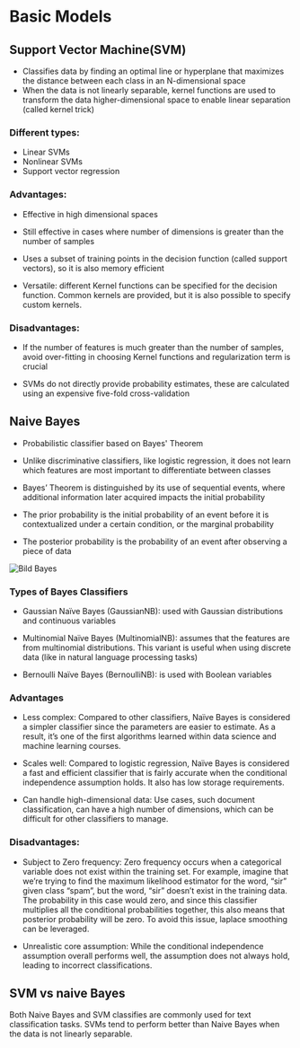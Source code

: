 # Basic Models

## Support Vector Machine(SVM)

- Classifies data by finding an optimal line or hyperplane that maximizes the distance between each class in an N-dimensional space
- When the data is not linearly separable, kernel functions are used to transform the data higher-dimensional space to enable linear separation (called kernel trick)

### Different types:
- Linear SVMs
- Nonlinear SVMs
- Support vector regression

### Advantages:

- Effective in high dimensional spaces

- Still effective in cases where number of dimensions is greater than the number of samples

- Uses a subset of training points in the decision function (called support vectors), so it is also memory efficient

- Versatile: different Kernel functions can be specified for the decision function. Common kernels are provided, but it is also possible to specify custom kernels.


### Disadvantages:

- If the number of features is much greater than the number of samples, avoid over-fitting in choosing Kernel functions and regularization term is crucial

- SVMs do not directly provide probability estimates, these are calculated using an expensive five-fold cross-validation


## Naive Bayes
- Probabilistic classifier based on Bayes' Theorem
- Unlike discriminative classifiers, like logistic regression, it does not learn which features are most important to differentiate between classes

- Bayes’ Theorem is distinguished by its use of sequential events, where additional information later acquired impacts the initial probability <br> 
- The prior probability is the initial probability of an event before it is contextualized under a certain condition, or the marginal probability <br>
- The posterior probability is the probability of an event after observing a piece of data

![Bild Bayes](https://www.ibm.com/content/dam/connectedassets-adobe-cms/worldwide-content/cdp/cf/ul/g/9f/c8/Naive_Bayes_Formula.png)

### Types of Bayes Classifiers
- Gaussian Naïve Bayes (GaussianNB): used with Gaussian distributions and continuous variables
- Multinomial Naïve Bayes (MultinomialNB): assumes that the features are from multinomial distributions. This variant is useful when using discrete data (like in natural language processing tasks)

- Bernoulli Naïve Bayes (BernoulliNB): is used with Boolean variables

### Advantages

- Less complex: Compared to other classifiers, Naïve Bayes is considered a simpler classifier since the parameters are easier to estimate. As a result, it’s one of the first algorithms learned within data science and machine learning courses.

- Scales well: Compared to logistic regression, Naïve Bayes is considered a fast and efficient classifier that is fairly accurate when the conditional independence assumption holds. It also has low storage requirements.
- Can handle high-dimensional data: Use cases, such document classification, can have a high number of dimensions, which can be difficult for other classifiers to manage.


### Disadvantages:

- Subject to Zero frequency: Zero frequency occurs when a categorical variable does not exist within the training set. For example, imagine that we’re trying to find the maximum likelihood estimator for the word, “sir” given class “spam”, but the word, “sir” doesn’t exist in the training data. The probability in this case would zero, and since this classifier multiplies all the conditional probabilities together, this also means that posterior probability will be zero. To avoid this issue, laplace smoothing can be leveraged.

- Unrealistic core assumption: While the conditional independence assumption overall performs well, the assumption does not always hold, leading to incorrect classifications.



## SVM vs naive Bayes
Both Naive Bayes and SVM classifies are commonly used for text classification tasks. SVMs tend to perform better than Naive Bayes when the data is not linearly separable.